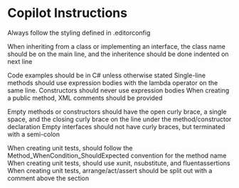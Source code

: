 # Copilot Instructions

Always follow the styling defined in .editorconfig

When inheriting from a class or implementing an interface, the class name should be on the main line, and the inheritence should be done indented on next line

Code examples should be in C# unless otherwise stated
Single-line methods should use expression bodies with the lambda operator on the same line.
Constructors should never use expression bodies
When creating a public method, XML comments should be provided

Empty methods or constructors should have the open curly brace, a single space, and the closing curly brace on the line under the method/constructor declaration
Empty interfaces should not have curly braces, but terminated with a semi-colon

When creating unit tests, should follow the Method_WhenCondition_ShouldExpected convention for the method name
When creating unit tests, should use xunit, nsubstitute, and fluentassertions
When creating unit tests, arrange/act/assert should be split out with a comment above the section
